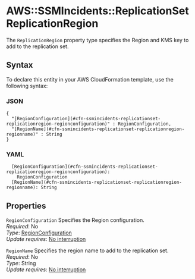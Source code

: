 # AWS::SSMIncidents::ReplicationSet ReplicationRegion<a name="aws-properties-ssmincidents-replicationset-replicationregion"></a>

The `ReplicationRegion` property type specifies the Region and KMS key to add to the replication set\.

## Syntax<a name="aws-properties-ssmincidents-replicationset-replicationregion-syntax"></a>

To declare this entity in your AWS CloudFormation template, use the following syntax:

### JSON<a name="aws-properties-ssmincidents-replicationset-replicationregion-syntax.json"></a>

```
{
  "[RegionConfiguration](#cfn-ssmincidents-replicationset-replicationregion-regionconfiguration)" : RegionConfiguration,
  "[RegionName](#cfn-ssmincidents-replicationset-replicationregion-regionname)" : String
}
```

### YAML<a name="aws-properties-ssmincidents-replicationset-replicationregion-syntax.yaml"></a>

```
  [RegionConfiguration](#cfn-ssmincidents-replicationset-replicationregion-regionconfiguration):
    RegionConfiguration
  [RegionName](#cfn-ssmincidents-replicationset-replicationregion-regionname): String
```

## Properties<a name="aws-properties-ssmincidents-replicationset-replicationregion-properties"></a>

`RegionConfiguration` <a name="cfn-ssmincidents-replicationset-replicationregion-regionconfiguration"></a>
Specifies the Region configuration\.  
_Required_: No  
_Type_: [RegionConfiguration](aws-properties-ssmincidents-replicationset-regionconfiguration.md)  
_Update requires_: [No interruption](https://docs.aws.amazon.com/AWSCloudFormation/latest/UserGuide/using-cfn-updating-stacks-update-behaviors.html#update-no-interrupt)

`RegionName` <a name="cfn-ssmincidents-replicationset-replicationregion-regionname"></a>
Specifies the region name to add to the replication set\.  
_Required_: No  
_Type_: String  
_Update requires_: [No interruption](https://docs.aws.amazon.com/AWSCloudFormation/latest/UserGuide/using-cfn-updating-stacks-update-behaviors.html#update-no-interrupt)
